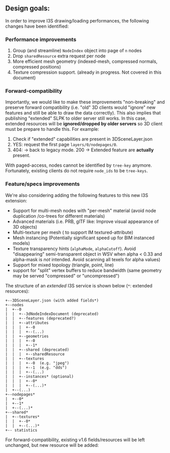 
## Design goals:
In order to improve I3S drawing/loading performances, the following changes have been identified:

### Performance improvements
1. Group (and streamline) `NodeIndex` object into page of `n` nodes
2. Drop `sharedResource` extra request per node   
3. More efficient mesh geometry (indexed-mesh, compressed normals, compressed positions)
4. Texture compression support. (already in progress. Not covered in this document)

### Forward-compatibility
Importantly, we would like to make these improvements "non-breaking" and preserve forward compatibility (i.e. "old" 3D clients would "ignore" new features and still be able to draw the data correctly).
This also implies that publishing "extended" SLPK to older server still works. In this case,  extended resources will be **ignored/dropped by older servers** so 3D client must be prepare to handle this. For example:
1. Check if "extended" capabilities are present in 3DSceneLayer.json
2. YES: request the first page `layers/0/nodepages/0`. 
3. 404: -> back to legacy mode. 200 -> Extended feature are **actually** present. 

With paged-access, nodes cannot be identified by `tree-key` anymore. Fortunately, existing clients do not require `node_ids`  to be `tree-keys`.  

### Feature/specs improvements 
We're also considering adding the following features to this new I3S extension:

- Support for multi-mesh nodes with "per-mesh" material (avoid node duplication /co-trees for different materials) 
- Advanced materials (i.e. PRB, glTF like: Improve visual appearance of 3D objects)
- Multi-texture per mesh ( to support IM textured-attribute)
- Mesh instancing (Potentially significant speed up for BIM instanced models) 
- Texture transparency hints (`alphaMode`, `alphaCutoff`). Avoid "disappearing" semi-transparent object in WSV when alpha < 0.33 and alpha-mask is *not* intended. Avoid scanning all texels for alpha values)
- Support for mixed topology (triangle, point, line) 
- support for "split" vertex buffers to reduce bandwidth (same geometry may be served "compressed" or "uncompressed") 

The structure of an _extended_ I3S service is shown below (`*`: extended resources):
```
+--3DSceneLayer.json (with added fields*) 
+--nodes 
|  +--0
|  |  +--3dNodeIndexDocument (deprecated)
|  |  +--features (deprecated?)
|  |  +--attributes
|  |  |  +--0 
|  |  |  +--(...) 
|  |  +--geometries
|  |  |  +--0
|  |  |  +--1*
|  |  +--shared (deprecated)
|  |  |  +--sharedResource 
|  |  +--textures   
|  |  |  +--0  (e.g. "jpeg")
|  |  |  +--1  (e.g. "dds")
|  |  |  +--(...) 
|  |  +--instances* (optional)
|  |  |  +--0* 
|  |  |  +--(...)* 
|  +--(...)
+--nodepages*
|  +--0*
|  +--1*
|  +--(...)*
+--shared*
|  +--textures*
|  |  +--0* 
|  |  +--(...)* 
+-- statistics 
```
For forward-compatibility, existing v1.6 fields/resources will be left unchanged, but new resource will be added:


